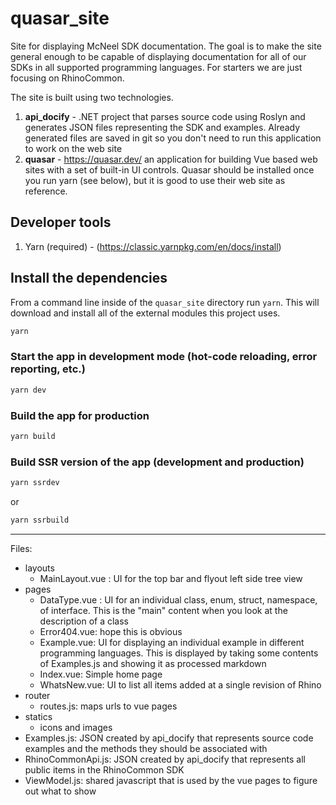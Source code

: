 # quasar_site

Site for displaying McNeel SDK documentation. The goal is to make the site general enough to be capable of displaying documentation for all of our SDKs in all supported programming languages. For starters we are just focusing on RhinoCommon.

The site is built using two technologies.

1. **api_docify** - .NET project that parses source code using Roslyn and generates JSON files representing the SDK and examples. Already generated files are saved in git so you don't need to run this application to work on the web site
1. **quasar** - https://quasar.dev/ an application for building Vue based web sites with a set of built-in UI controls. Quasar should be installed once you run yarn (see below), but it is good to use their web site as reference.

## Developer tools
1. Yarn (required) - (https://classic.yarnpkg.com/en/docs/install)

## Install the dependencies
From a command line inside of the `quasar_site` directory run `yarn`. This will download and install all of the external modules this project uses.
```bash
yarn
```

### Start the app in development mode (hot-code reloading, error reporting, etc.)
```bash
yarn dev
```

### Build the app for production
```bash
yarn build
```

### Build SSR version of the app (development and production)
```bash
yarn ssrdev
```
or
```bash
yarn ssrbuild
```

----

Files:

- layouts
  - MainLayout.vue : UI for the top bar and flyout left side tree view
- pages
  - DataType.vue : UI for an individual class, enum, struct, namespace, of interface. This is the "main" content when you look at the description of a class
  - Error404.vue: hope this is obvious
  - Example.vue: UI for displaying an individual example in different programming languages. This is displayed by taking some contents of Examples.js and showing it as processed markdown
  - Index.vue: Simple home page
  - WhatsNew.vue: UI to list all items added at a single revision of Rhino
- router
  - routes.js: maps urls to vue pages
- statics
  - icons and images
- Examples.js: JSON created by api_docify that represents source code examples and the methods they should be associated with
- RhinoCommonApi.js: JSON created by api_docify that represents all public items in the RhinoCommon SDK
- ViewModel.js: shared javascript that is used by the vue pages to figure out what to show